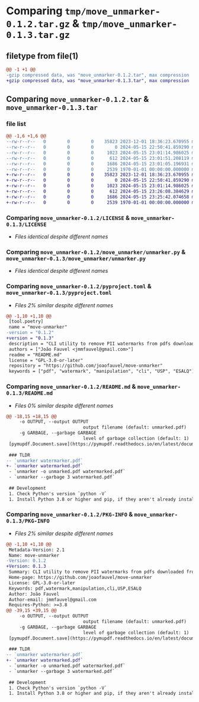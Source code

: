 # Comparing `tmp/move_unmarker-0.1.2.tar.gz` & `tmp/move_unmarker-0.1.3.tar.gz`

## filetype from file(1)

```diff
@@ -1 +1 @@
-gzip compressed data, was "move_unmarker-0.1.2.tar", max compression
+gzip compressed data, was "move_unmarker-0.1.3.tar", max compression
```

## Comparing `move_unmarker-0.1.2.tar` & `move_unmarker-0.1.3.tar`

### file list

```diff
@@ -1,6 +1,6 @@
--rw-r--r--   0        0        0    35823 2023-12-01 18:36:23.670955 move_unmarker-0.1.2/LICENSE
--rw-r--r--   0        0        0        0 2024-05-15 22:50:41.859290 move_unmarker-0.1.2/move_unmarker/__init__.py
--rw-r--r--   0        0        0     1023 2024-05-15 23:01:14.986025 move_unmarker-0.1.2/move_unmarker/unmarker.py
--rw-r--r--   0        0        0      612 2024-05-15 23:01:51.208119 move_unmarker-0.1.2/pyproject.toml
--rw-r--r--   0        0        0     1686 2024-05-15 23:01:05.196931 move_unmarker-0.1.2/README.md
--rw-r--r--   0        0        0     2539 1970-01-01 00:00:00.000000 move_unmarker-0.1.2/PKG-INFO
+-rw-r--r--   0        0        0    35823 2023-12-01 18:36:23.670955 move_unmarker-0.1.3/LICENSE
+-rw-r--r--   0        0        0        0 2024-05-15 22:50:41.859290 move_unmarker-0.1.3/move_unmarker/__init__.py
+-rw-r--r--   0        0        0     1023 2024-05-15 23:01:14.986025 move_unmarker-0.1.3/move_unmarker/unmarker.py
+-rw-r--r--   0        0        0      612 2024-05-15 23:26:08.384629 move_unmarker-0.1.3/pyproject.toml
+-rw-r--r--   0        0        0     1686 2024-05-15 23:25:42.074658 move_unmarker-0.1.3/README.md
+-rw-r--r--   0        0        0     2539 1970-01-01 00:00:00.000000 move_unmarker-0.1.3/PKG-INFO
```

### Comparing `move_unmarker-0.1.2/LICENSE` & `move_unmarker-0.1.3/LICENSE`

 * *Files identical despite different names*

### Comparing `move_unmarker-0.1.2/move_unmarker/unmarker.py` & `move_unmarker-0.1.3/move_unmarker/unmarker.py`

 * *Files identical despite different names*

### Comparing `move_unmarker-0.1.2/pyproject.toml` & `move_unmarker-0.1.3/pyproject.toml`

 * *Files 2% similar despite different names*

```diff
@@ -1,10 +1,10 @@
 [tool.poetry]
 name = "move-unmarker"
-version = "0.1.2"
+version = "0.1.3"
 description = "CLI utility to remove PII watermarks from pdfs downloaded from Move USP/ESALQ"
 authors = ["João Fauvel <jmmfauvel@gmail.com>"]
 readme = "README.md"
 license = "GPL-3.0-or-later"
 repository = "https://github.com/joaofauvel/move-unmarker"
 keywords = ["pdf", "watermark", "manipulation", "cli", "USP", "ESALQ"]
```

### Comparing `move_unmarker-0.1.2/README.md` & `move_unmarker-0.1.3/README.md`

 * *Files 0% similar despite different names*

```diff
@@ -18,15 +18,15 @@
     -o OUTPUT, --output OUTPUT
                             output filename (default: unmarked.pdf)
     -g GARBAGE, --garbage GARBAGE
                             level of garbage collection (default: 1)  
 [pymupdf.Document.save](https://pymupdf.readthedocs.io/en/latest/document.html#Document.save) method for more details on garbage collection.  
 
 ### TLDR
-- `unmarker watermarker.pdf`  
+- `unmarker watermarked.pdf`  
 - `unmarker -o unmarked.pdf watermarked.pdf`  
 - `unmarker --garbage 3 watermarked.pdf`
 
 ## Development
 1. Check Python's version `python -V`
 1. Install Python 3.8 or higher and pip, if they aren't already installed:
```

### Comparing `move_unmarker-0.1.2/PKG-INFO` & `move_unmarker-0.1.3/PKG-INFO`

 * *Files 2% similar despite different names*

```diff
@@ -1,10 +1,10 @@
 Metadata-Version: 2.1
 Name: move-unmarker
-Version: 0.1.2
+Version: 0.1.3
 Summary: CLI utility to remove PII watermarks from pdfs downloaded from Move USP/ESALQ
 Home-page: https://github.com/joaofauvel/move-unmarker
 License: GPL-3.0-or-later
 Keywords: pdf,watermark,manipulation,cli,USP,ESALQ
 Author: João Fauvel
 Author-email: jmmfauvel@gmail.com
 Requires-Python: >=3.8
@@ -39,15 +39,15 @@
     -o OUTPUT, --output OUTPUT
                             output filename (default: unmarked.pdf)
     -g GARBAGE, --garbage GARBAGE
                             level of garbage collection (default: 1)  
 [pymupdf.Document.save](https://pymupdf.readthedocs.io/en/latest/document.html#Document.save) method for more details on garbage collection.  
 
 ### TLDR
-- `unmarker watermarker.pdf`  
+- `unmarker watermarked.pdf`  
 - `unmarker -o unmarked.pdf watermarked.pdf`  
 - `unmarker --garbage 3 watermarked.pdf`
 
 ## Development
 1. Check Python's version `python -V`
 1. Install Python 3.8 or higher and pip, if they aren't already installed:
```

